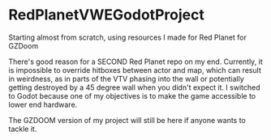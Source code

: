 # RedPlanetVWEGodotProject
Starting almost from scratch, using resources I made for Red Planet for GZDoom
<p>
  There's good reason for a SECOND Red Planet repo on my end. Currently, it is impossible to override hitboxes between actor and map, which can result in weirdness, as in parts of the VTV phasing into the wall or potentially getting destroyed by a 45 degree wall when you didn't expect it. I switched to Godot because one of my objectives is to make the game accessible to lower end hardware.</p>
<p>
  The GZDOOM version of my project will still be here if anyone wants to tackle it.
</p>
